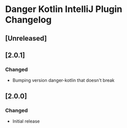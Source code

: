 <!-- Keep a Changelog guide -> https://keepachangelog.com -->

# Danger Kotlin IntelliJ Plugin Changelog

## [Unreleased]

## [2.0.1]

### Changed

* Bumping version danger-kotlin that doesn't break

## [2.0.0]

### Changed

* Initial release
